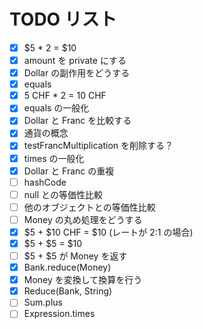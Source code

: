 # TODO リスト

- [x] $5 * 2 = $10
- [x] amount を private にする
- [x] Dollar の副作用をどうする
- [x] equals
- [x] 5 CHF \* 2 = 10 CHF
- [x] equals の一般化
- [x] Dollar と Franc を比較する
- [x] 通貨の概念
- [x] testFrancMultiplication を削除する？
- [x] times の一般化
- [x] Dollar と Franc の重複
- [ ] hashCode
- [ ] null との等価性比較
- [ ] 他のオブジェクトとの等価性比較
- [ ] Money の丸め処理をどうする
- [x] $5 + $10 CHF = \$10 (レートが 2:1 の場合)
- [x] $5 + $5 = \$10
- [ ] $5 + $5 が Money を返す
- [x] Bank.reduce(Money)
- [x] Money を変換して換算を行う
- [x] Reduce(Bank, String)
- [ ] Sum.plus
- [ ] Expression.times
